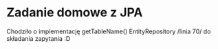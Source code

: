 # Zadanie domowe z JPA

Chodziło o implementację getTableName() EntityRepository /linia 70/ do składania zapytania :D